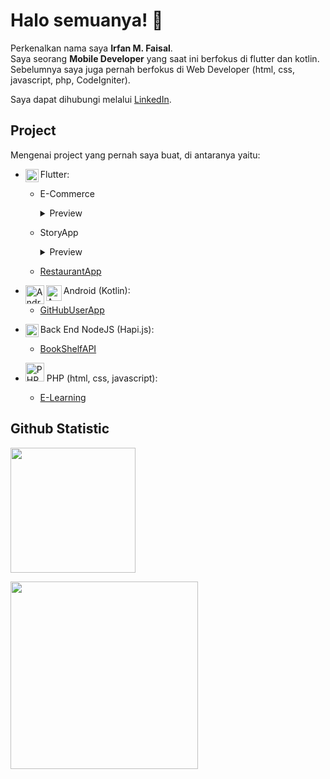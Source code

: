 # Halo semuanya! 👋

Perkenalkan nama saya **Irfan M. Faisal**.<br>
Saya seorang **Mobile Developer** yang saat ini berfokus di flutter dan kotlin.<br>
Sebelumnya saya juga pernah berfokus di Web Developer (html, css, javascript, php, CodeIgniter).

Saya dapat dihubungi melalui [LinkedIn](https://www.linkedin.com/in/irfan-muhammad-faisal-359665148/).

## Project
Mengenai project yang pernah saya buat, di antaranya yaitu:

- <a href="https://flutter.dev/"><img align="left" alt="Flutter" title="Flutter" width="21px" src="https://storage.googleapis.com/cms-storage-bucket/0dbfcc7a59cd1cf16282.png" /></a>
  Flutter:
  + E-Commerce
    <details>
      <summary>Preview</summarY>
      <img alt="Flutter" title="e-commerce" src="/../../../../IrfanKnowledge/bator/blob/0.2.2-onGeneratedRoute/additional/screenshot/combine/screenshot_1.jpg" />
      <img alt="Flutter" title="e-commerce" src="/../../../../IrfanKnowledge/bator/blob/0.2.2-onGeneratedRoute/additional/screenshot/combine/screenshot_2.jpg" />
      
      ### Deskripsi

      Ini merupakan aplikasi jual beli motor, beserta komponen/barang yang berkaitan.<br>
      Aplikasi ini masih dalam proses pengembangan, dan belum rilis. Nama aplikasi pada foto hanya contoh.<br>
      Aplikasi ini ditargetkan akan rilis pada android, ios, dan web.<br>
      Dalam proses pengerjaannya:
      + Saya terlibat dalam merancang produk
      + Saya terlibat dalam merancang UI
      + Aplikasi menggunakan API untuk berinteraksi dengan server
      + Terdapat penggunaan Firebase, Pusher, dan OneSignal.
    </details>
  + StoryApp
    <details>
      <summary>Preview</summarY>
      <img alt="Flutter" title="e-commerce" src="/../../../../IrfanKnowledge/story_app/blob/1.2-release-fixed/additional/screenshot/screenshot_part_1.jpg" />
      <img alt="Flutter" title="e-commerce" src="/../../../../IrfanKnowledge/story_app/blob/1.2-release-fixed/additional/screenshot/screenshot_part_2.jpg" />
      
      ### Deskripsi

      Ini merupakan aplikasi berbagi cerita. Project flutter ini ditujukan untuk Android, iOS, dan Web.<br>
      Dalam proses pengerjaanya:
      + Dari sisi layout terdapat penerapan [Sliver](https://docs.flutter.dev/ui/layout/scrolling/slivers), [Expanded](https://api.flutter.dev/flutter/widgets/Expanded-class.html), [Flexible](https://api.flutter.dev/flutter/widgets/Flexible-class.html), dan [Gap](https://pub.dev/packages/gap)
      + Dari sisi navigasi telah menerapkan navigasi 2.0 (declarative style) menggunakan library [go_router](https://pub.dev/packages/go_router)
      + Dari sisi tema terdapat penerapan [Material Design 3](https://m3.material.io/) dan [Cupertino (iOS-style)](https://docs.flutter.dev/ui/widgets/cupertino])
      + Dari sisi cara eksekusi kode program terdapat penerapan [Asynchronous](https://dart.dev/codelabs/async-await)
      + Dari sisi state management terdapat penerapan library [provider](https://pub.dev/packages/provider)
      + Dari sisi request API terdapat penerapan library [http](https://pub.dev/packages/http)
      + Dari sisi JSON Serialization terdapat penerapan library [freezed](https://pub.dev/packages/freezed)
      + Dari sisi Local Memory terdapat penggunaan [shared_preferences](https://pub.dev/packages/shared_preferences)
      + Dari sisi menampilkan daftar data (daftar produk) dalam bentuk list/grid terdapat penerapan pagination
      + Dari sisi UI Advance terdapat penggunaan [Custom Painter](https://api.flutter.dev/flutter/rendering/CustomPainter-class.html) dan [Explicit Animation](https://docs.flutter.dev/ui/animations/tutorial)
      + Dari sisi [Localization](https://docs.flutter.dev/ui/accessibility-and-internationalization/internationalization) terdaoat Bahasa Indonesia dan English
      + Dari sisi [Build Variant (Flavors)](https://docs.flutter.dev/deployment/flavors) terdapat flavor free dan paid
    </details>
  + [RestaurantApp](https://github.com/IrfanKnowledge/restaurant_app_3_production)

- <a href="https://developer.android.com/"><img align="left" alt="Android" title="Android" width="30px" src="https://upload.wikimedia.org/wikipedia/commons/3/3e/Android_logo_2019.png" /></a>
  <a href="https://kotlinlang.org/"><img align="left" alt="Android" title="Android" width="25px" src="https://seeklogo.com/images/K/kotlin-logo-30C1970B05-seeklogo.com.png" /></a>
  Android (Kotlin):
  + [GitHubUserApp](https://github.com/IrfanKnowledge/GitHubUser4ElectricEel_Clean)

- <a href="https://nodejs.org/"><img align="left" alt="NodeJS" title="NodeJS" width="21px" src="https://seeklogo.com/images/N/nodejs-logo-FBE122E377-seeklogo.com.png" /></a>
  Back End NodeJS (Hapi.js):
  + [BookShelfAPI](https://github.com/IrfanKnowledge/sbm-1-bookshelf-api)

- <a href="https://www.php.net/"><img align="left|middle" alt="PHP" title="PHP" width="30px" src="https://seeklogo.com/images/P/php-logo-DC4A01DBB6-seeklogo.com.png" /></a>
  PHP (html, css, javascript):
  + [E-Learning](https://github.com/IrfanKnowledge/PromNet_E-Learning)

## Github Statistic
<p align="left">
<a href="https://github.com/IrfanKnowledge">
  <img height="200em" src="https://github-readme-stats-eight-theta.vercel.app/api?username=IrfanKnowledge&show_icons=true&theme=algolia&include_all_commits=true&count_private=true"/>
</a>
</p>

<p align="left">
<a href="https://github.com/IrfanKnowledge">
  <img height="300em" src="https://github-readme-stats-eight-theta.vercel.app/api/top-langs/?username=IrfanKnowledge&layout=compact&theme=algolia&langs_count=20"/>
</a>
</p>

<!--
**IrfanKnowledge/IrfanKnowledge** is a ✨ _special_ ✨ repository because its `README.md` (this file) appears on your GitHub profile.

Here are some ideas to get you started:

- 🔭 I’m currently working on ...
- 🌱 I’m currently learning ...
- 👯 I’m looking to collaborate on ...
- 🤔 I’m looking for help with ...
- 💬 Ask me about ...
- 📫 How to reach me: ...
- 😄 Pronouns: ...
- ⚡ Fun fact: ...
-->
